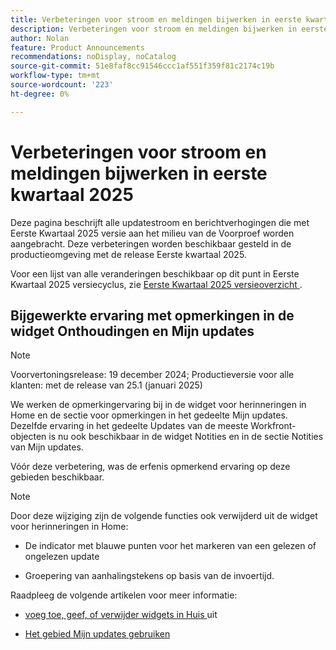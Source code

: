 ```yaml
---
title: Verbeteringen voor stroom en meldingen bijwerken in eerste kwartaal 2025
description: Verbeteringen voor stroom en meldingen bijwerken in eerste kwartaal 2025
author: Nolan
feature: Product Announcements
recommendations: noDisplay, noCatalog
source-git-commit: 51e8faf8cc91546ccc1af551f359f81c2174c19b
workflow-type: tm+mt
source-wordcount: '223'
ht-degree: 0%

---
```


# Verbeteringen voor stroom en meldingen bijwerken in eerste kwartaal 2025

Deze pagina beschrijft alle updatestroom en berichtverhogingen die met Eerste Kwartaal 2025 versie aan het milieu van de Voorproef worden aangebracht. Deze verbeteringen worden beschikbaar gesteld in de productieomgeving met de release Eerste kwartaal 2025.

Voor een lijst van alle veranderingen beschikbaar op dit punt in Eerste Kwartaal 2025 versiecyclus, zie [ Eerste Kwartaal 2025 versieoverzicht ](/help/quicksilver/product-announcements/product-releases/25-q1-release-activity/25-q1-release-overview.md).

## Bijgewerkte ervaring met opmerkingen in de widget Onthoudingen en Mijn updates

>[!NOTE]
>
>Voorvertoningsrelease: 19 december 2024; Productieversie voor alle klanten: met de release van 25.1 (januari 2025)

We werken de opmerkingervaring bij in de widget voor herinneringen in Home en de sectie voor opmerkingen in het gedeelte Mijn updates. Dezelfde ervaring in het gedeelte Updates van de meeste Workfront-objecten is nu ook beschikbaar in de widget Notities en in de sectie Notities van Mijn updates.

Vóór deze verbetering, was de erfenis opmerkend ervaring op deze gebieden beschikbaar.

>[!NOTE]
>
>Door deze wijziging zijn de volgende functies ook verwijderd uit de widget voor herinneringen in Home:
>
>* De indicator met blauwe punten voor het markeren van een gelezen of ongelezen update
>
>* Groepering van aanhalingstekens op basis van de invoertijd.

Raadpleeg de volgende artikelen voor meer informatie:

* [ voeg toe, geef, of verwijder widgets in Huis ](/help/quicksilver/workfront-basics/using-home/using-the-home-area/add-edit-remove-widgets-in-new-home.md) uit

* [Het gebied Mijn updates gebruiken](/help/quicksilver/workfront-basics/using-home/using-the-home-area/my-updates-area.md)
